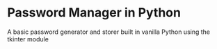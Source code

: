 # Password Manager in Python

A basic password generator and storer built in vanilla Python using the tkinter module
